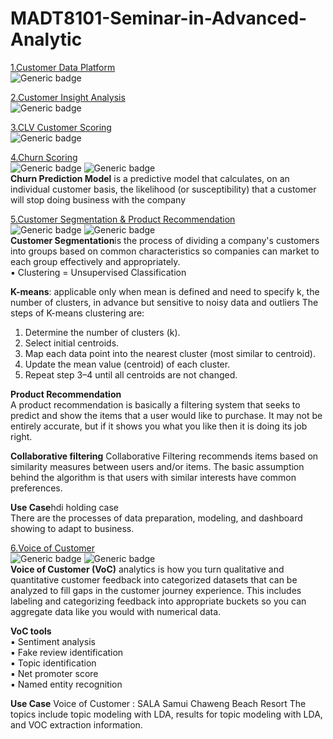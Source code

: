 # MADT8101-Seminar-in-Advanced-Analytic

[1.Customer Data Platform](https://github.com/Pinnun/MADT8101-Seminar-in-Advanced-Analytic/tree/34438fbee923f23b3edbcabd98c158b1027efd27/1%20Customer%20Data%20Platform)     
![Generic badge](https://img.shields.io/badge/CDP-yellow)


[2.Customer Insight Analysis](https://github.com/Pinnun/MADT8101-Seminar-in-Advanced-Analytic/tree/ae18b50d6e2b393281f7a4a00f8348c84d3854ff/2%20Customer%20Insight%20Analysis)     
![Generic badge](https://img.shields.io/badge/EDA-yellow)



[3.CLV Customer Scoring](https://github.com/Pinnun/MADT8101-Seminar-in-Advanced-Analytic/tree/0ca31820d607e0da4f641bffaa596564e4a4824e/3%20CLV_CustomerScoring)     
![Generic badge](https://img.shields.io/badge/CLV-yellow)



[4.Churn Scoring](https://github.com/Pinnun/MADT8101-Seminar-in-Advanced-Analytic/tree/46d053976805acbbbfb371456c5c47340753b776/4%20Churn%20Scoring)     
![Generic badge](https://img.shields.io/badge/Churn-yellow)  ![Generic badge](https://img.shields.io/badge/Python-Grey)     
**Churn Prediction Model** is a predictive model that calculates, on an individual customer basis, the likelihood (or susceptibility) that a customer will stop doing business with the company


[5.Customer Segmentation & Product Recommendation](https://github.com/Pinnun/MADT8101-Seminar-in-Advanced-Analytic/tree/04d74e05d830d4532a1644fedbf137e0edb1b0ec/5%20Customer%20Segmentation_Product%20Recommendation)     
![Generic badge](https://img.shields.io/badge/Segmentation-yellow)  ![Generic badge](https://img.shields.io/badge/Recommendation-yellow)     
**Customer Segmentation**is the process of dividing a company's customers into groups based on common characteristics so companies can market to each group effectively and appropriately.     
▪ Clustering = Unsupervised Classification

**K-means**: applicable only when mean is defined and need to specify k, the number of clusters, in advance but sensitive to noisy data and outliers
The steps of K-means clustering are:
1. Determine the number of clusters (k).
2. Select initial centroids.
3. Map each data point into the nearest cluster (most similar to centroid).
4. Update the mean value (centroid) of each cluster.
5. Repeat step 3–4 until all centroids are not changed.


**Product Recommendation**     
A product recommendation is basically a filtering system that seeks to predict and show the items that a user 
would like to purchase. It may not be entirely accurate, but if it shows you what you like then it is doing its job 
right.     

**Collaborative filtering**
Collaborative Filtering recommends items based on similarity measures between users and/or items. The basic assumption behind the algorithm is that users with similar interests have common preferences.     


**Use Case**hdi holding case     
There are the processes of data preparation, modeling, and dashboard showing to adapt to business.

[6.Voice of Customer](https://github.com/Pinnun/MADT8101-Seminar-in-Advanced-Analytic/tree/a2d5e840b99542d2979655b863499ba66261abae/6%20VOC)     
![Generic badge](https://img.shields.io/badge/NLP-yellow)  ![Generic badge](https://img.shields.io/badge/Python-Grey)     
**Voice of Customer (VoC)** analytics is how you turn qualitative and quantitative customer feedback into 
categorized datasets that can be analyzed to fill gaps in the customer journey experience. This includes labeling 
and categorizing feedback into appropriate buckets so you can aggregate data like you would with numerical 
data.


**VoC tools**     
▪ Sentiment analysis     
▪ Fake review identification     
▪ Topic identification     
▪ Net promoter score     
▪ Named entity recognition


**Use Case** Voice of Customer : SALA Samui Chaweng Beach Resort
The topics include topic modeling with LDA, results for topic modeling with LDA, and VOC extraction information.
